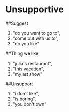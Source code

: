 # Unsupportive


##Suggest
1. "do you want to go to",
2. "come out with us to",
3. "do you like"

##Thing we like
1. "julia's restaurant",
2. "this vacation",
3. "my art show"

##Unsupport
1. "i don't like",
2. "is boring",
3. "you don't own"
